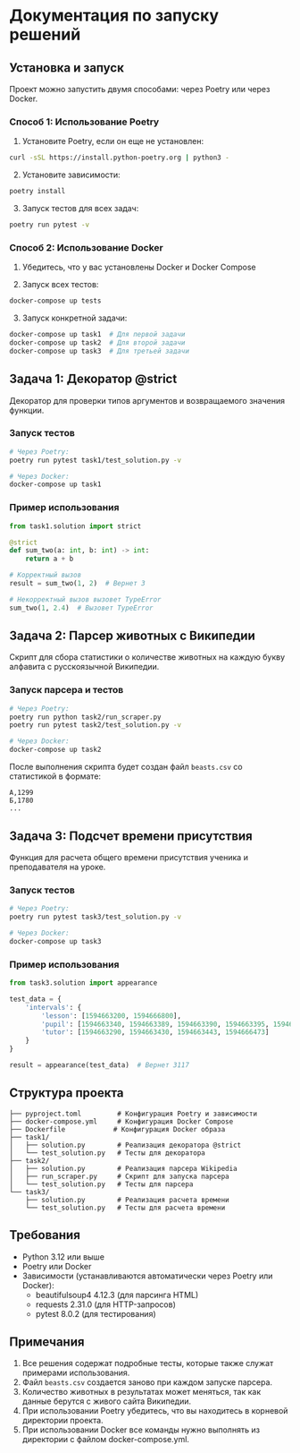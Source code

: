 # Документация по запуску решений

## Установка и запуск

Проект можно запустить двумя способами: через Poetry или через Docker.

### Способ 1: Использование Poetry

1. Установите Poetry, если он еще не установлен:
```bash
curl -sSL https://install.python-poetry.org | python3 -
```

2. Установите зависимости:
```bash
poetry install
```

3. Запуск тестов для всех задач:
```bash
poetry run pytest -v
```

### Способ 2: Использование Docker

1. Убедитесь, что у вас установлены Docker и Docker Compose

2. Запуск всех тестов:
```bash
docker-compose up tests
```

3. Запуск конкретной задачи:
```bash
docker-compose up task1  # Для первой задачи
docker-compose up task2  # Для второй задачи
docker-compose up task3  # Для третьей задачи
```

## Задача 1: Декоратор @strict

Декоратор для проверки типов аргументов и возвращаемого значения функции.

### Запуск тестов
```bash
# Через Poetry:
poetry run pytest task1/test_solution.py -v

# Через Docker:
docker-compose up task1
```

### Пример использования
```python
from task1.solution import strict

@strict
def sum_two(a: int, b: int) -> int:
    return a + b

# Корректный вызов
result = sum_two(1, 2)  # Вернет 3

# Некорректный вызов вызовет TypeError
sum_two(1, 2.4)  # Вызовет TypeError
```

## Задача 2: Парсер животных с Википедии

Скрипт для сбора статистики о количестве животных на каждую букву алфавита с русскоязычной Википедии.

### Запуск парсера и тестов
```bash
# Через Poetry:
poetry run python task2/run_scraper.py
poetry run pytest task2/test_solution.py -v

# Через Docker:
docker-compose up task2
```

После выполнения скрипта будет создан файл `beasts.csv` со статистикой в формате:
```
А,1299
Б,1780
...
```

## Задача 3: Подсчет времени присутствия

Функция для расчета общего времени присутствия ученика и преподавателя на уроке.

### Запуск тестов
```bash
# Через Poetry:
poetry run pytest task3/test_solution.py -v

# Через Docker:
docker-compose up task3
```

### Пример использования
```python
from task3.solution import appearance

test_data = {
    'intervals': {
        'lesson': [1594663200, 1594666800],
        'pupil': [1594663340, 1594663389, 1594663390, 1594663395, 1594663396, 1594666472],
        'tutor': [1594663290, 1594663430, 1594663443, 1594666473]
    }
}

result = appearance(test_data)  # Вернет 3117
```

## Структура проекта

```
├── pyproject.toml         # Конфигурация Poetry и зависимости
├── docker-compose.yml     # Конфигурация Docker Compose
├── Dockerfile            # Конфигурация Docker образа
├── task1/
│   ├── solution.py        # Реализация декоратора @strict
│   └── test_solution.py   # Тесты для декоратора
├── task2/
│   ├── solution.py        # Реализация парсера Wikipedia
│   ├── run_scraper.py     # Скрипт для запуска парсера
│   └── test_solution.py   # Тесты для парсера
└── task3/
    ├── solution.py        # Реализация расчета времени
    └── test_solution.py   # Тесты для расчета времени
```

## Требования

- Python 3.12 или выше
- Poetry или Docker
- Зависимости (устанавливаются автоматически через Poetry или Docker):
  - beautifulsoup4 4.12.3 (для парсинга HTML)
  - requests 2.31.0 (для HTTP-запросов)
  - pytest 8.0.2 (для тестирования)

## Примечания

1. Все решения содержат подробные тесты, которые также служат примерами использования.
2. Файл `beasts.csv` создается заново при каждом запуске парсера.
3. Количество животных в результатах может меняться, так как данные берутся с живого сайта Википедии.
4. При использовании Poetry убедитесь, что вы находитесь в корневой директории проекта.
5. При использовании Docker все команды нужно выполнять из директории с файлом docker-compose.yml. 